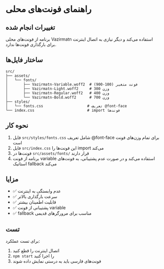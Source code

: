 # راهنمای فونت‌های محلی

## تغییرات انجام شده

برنامه از فونت‌های محلی Vazirmatn استفاده می‌کند و دیگر نیازی به اتصال اینترنت برای بارگذاری فونت‌ها ندارد.

## ساختار فایل‌ها

```
src/
├── assets/
│   └── fonts/
│       ├── Vazirmatn-Variable.woff2  # فونت متغیر (100-900)
│       ├── Vazirmatn-Light.woff2     # وزن 300
│       ├── Vazirmatn-Regular.woff2   # وزن 400
│       └── Vazirmatn-Bold.woff2      # وزن 700
├── styles/
│   └── fonts.css                    # تعریف @font-face
└── index.css                        # import فونت‌ها
```

## نحوه کار

1. فایل `src/styles/fonts.css` شامل تعریف @font-face برای تمام وزن‌های فونت است
2. فایل `src/index.css` این فونت‌ها را import می‌کند
3. فونت‌ها در `src/assets/fonts/` قرار دارند
4. برنامه از فونت variable استفاده می‌کند و در صورت عدم پشتیبانی، به فونت‌های استاتیک fallback می‌کند

## مزایا

- ✅ عدم وابستگی به اینترنت
- ✅ سرعت بارگذاری بالاتر
- ✅ قابلیت اطمینان بیشتر
- ✅ پشتیبانی از فونت variable
- ✅ fallback مناسب برای مرورگرهای قدیمی

## تست

برای تست عملکرد:
1. اتصال اینترنت را قطع کنید
2. `npm start` را اجرا کنید
3. فونت‌های فارسی باید به درستی نمایش داده شوند 